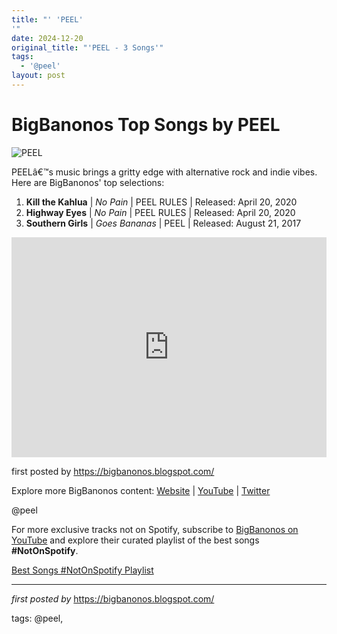 ```yaml
---
title: "' 'PEEL'
'"
date: 2024-12-20
original_title: "'PEEL - 3 Songs'"
tags:
  - '@peel'
layout: post
---
```

<h1>BigBanonos Top Songs by PEEL</h1>
<img src="https://indianmusicmug.com/wp-content/uploads/2018/03/Peel_bandpic-768x509.jpg" alt="PEEL"> <p>PEELâ€™s music brings a gritty edge with alternative rock and indie vibes. Here are BigBanonos' top selections:</p> <ol> <li><strong>Kill the Kahlua</strong> | <em>No Pain</em> | PEEL RULES | Released: April 20, 2020</li> <li><strong>Highway Eyes</strong> | <em>No Pain</em> | PEEL RULES | Released: April 20, 2020</li> <li><strong>Southern Girls</strong> | <em>Goes Bananas</em> | PEEL | Released: August 21, 2017</li>
</ol> <div> <iframe src="https://open.spotify.com/embed/playlist/12Z3SFJapByzyreN9thmcs?utm_source=generator" width="100%" height="352" frameborder="0" allow="autoplay; clipboard-write; encrypted-media; fullscreen; picture-in-picture" loading="lazy"></iframe>
</div> <p>first posted by <a href="https://bigbanonos.blogspot.com/">https://bigbanonos.blogspot.com/</a></p> <div> <p>Explore more BigBanonos content: <a href="https://bigbanonos.blogspot.com/">Website</a> | <a href="https://www.youtube.com/@BigBanonos">YouTube</a> | <a href="https://x.com/bigbanonos">Twitter</a></p>
</div> <!-- Tags -->
<p>@peel</p>


<!--Subscribe and Playlist Links-->
<div>
    <p>For more exclusive tracks not on Spotify, subscribe to <a href="https://www.youtube.com/@BigBanonos" target="_blank">BigBanonos on YouTube</a> and explore their curated playlist of the best songs <strong>#NotOnSpotify</strong>.</p>
    <p><a href="https://www.youtube.com/playlist?list=PLtuNtuTatqI0kFahUCbtbfenC_ET5O_tr" target="_blank">Best Songs #NotOnSpotify Playlist<br /></a></p></div>

<hr />

<p><em>first posted by</em> <a href="https://bigbanonos.blogspot.com/" rel="noopener" target="_new">https://bigbanonos.blogspot.com/</a></p>

<p>tags: @peel,</p>
